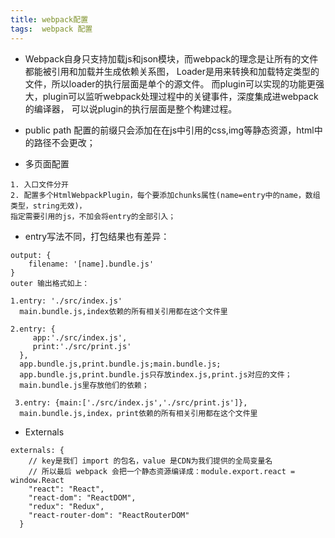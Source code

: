```yaml
---
title: webpack配置
tags:  webpack 配置
---
```

- Webpack自身只支持加载js和json模块，而webpack的理念是让所有的文件都能被引用和加载并生成依赖关系图，
  Loader是用来转换和加载特定类型的文件，所以loader的执行层面是单个的源文件。
  而plugin可以实现的功能更强大，plugin可以监听webpack处理过程中的关键事件，深度集成进webpack的编译器，
  可以说plugin的执行层面是整个构建过程。

- public path 配置的前缀只会添加在在js中引用的css,img等静态资源，html中的路径不会更改；
- 多页面配置
```
1. 入口文件分开
2. 配置多个HtmlWebpackPlugin，每个要添加chunks属性(name=entry中的name，数组类型，string无效)，
指定需要引用的js，不加会将entry的全部引入；
```
- entry写法不同，打包结果也有差异：

```
output: {
    filename: '[name].bundle.js'
}
outer 输出格式如上：

1.entry: './src/index.js'  
  main.bundle.js,index依赖的所有相关引用都在这个文件里

2.entry: {
     app:'./src/index.js',
     print:'./src/print.js'
  },
  app.bundle.js,print.bundle.js;main.bundle.js;
  app.bundle.js,print.bundle.js只存放index.js,print.js对应的文件；
  main.bundle.js里存放他们的依赖；

 3.entry: {main:['./src/index.js','./src/print.js']},
  main.bundle.js,index，print依赖的所有相关引用都在这个文件里
```
- Externals
> 
```
externals: {
    // key是我们 import 的包名，value 是CDN为我们提供的全局变量名
    // 所以最后 webpack 会把一个静态资源编译成：module.export.react = window.React
    "react": "React",
    "react-dom": "ReactDOM",
    "redux": "Redux",
    "react-router-dom": "ReactRouterDOM"
  }
  ```